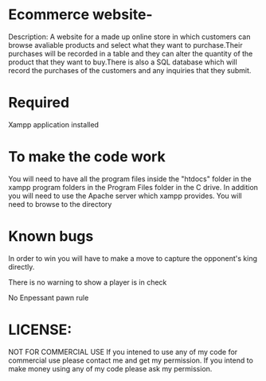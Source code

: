 # Ecommerce website-

Description: A website for a made up online store in which customers can browse avaliable products and select what they want to purchase.Their purchases will be recorded in a table and they can alter the quantity of the product that they want to buy.There is also a SQL database which will record the purchases of the customers and any inquiries that they submit. 

# Required 
  Xampp application installed 
  
# To make the code work

You will need to have all the program files inside the "htdocs" folder in the xampp program folders in the Program Files folder in the C drive.
In addition you will need to use the Apache server which xampp provides. 
You will need to browse to the directory 

# Known bugs 

In order to win you will have to make a move to capture the opponent's king directly.

There is no warning to show a player is in check

No Enpessant pawn rule 

# LICENSE:
NOT FOR COMMERCIAL USE If you intened to use any of my code for commercial use please contact me and get my permission. If you intend to make money using any of my code please ask my permission.

